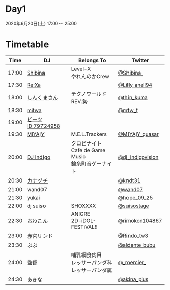 # Day1

2020年6月20日(土) 17:00 ～ 25:00  

# Timetable

| Time  | DJ | Belongs To | Twitter |
| ------ | ------ | ------ | ------ |
| 17:00 | [Shibina](../setlist/day1/01_shibina.md)| Level-X <br> やれんのかCrew | [@Shibina_](https://twitter.com/Shibina_) |
| 17:30 | [Re:Xa](../setlist/day1/02_ReXa.md) |  | [@Lilly_anell94](https://twitter.com/Lilly_anell94) |
| 18:00 | [しんくまさん](../setlist/day1/03_shinkuma.md) | テクノワールドREV.勢 | [@thin_kuma](https://twitter.com/thin_kuma) |
| 18:30 | [mitwa](../setlist/day1/04_mitwa.md) | | [@mtw_f](https://twitter.com/mtw_f) |
| 19:00 | [ビーツID:79724958](../setlist/day1/05_79724958.md) |  |  |
| 19:30 | [MiYAjY](../setlist/day1/06_MiYAjY.md) | M.E.L.Trackers | [@MiYAjY_quasar](https://twitter.com/MiYAjY_quasar) |
| 20:00 | [DJ Indigo](../setlist/day1/07_Indigo) | クロビナイト <br> Cafe de Game Music <br> 錦糸町音ゲーナイト| [@dj_indigovision](https://twitter.com/dj_indigovision) |
| 20:30 | [カナヅチ](../setlist/day1/08_KNDT.md) | | [@kndt31](https://twitter.com/kndt31) |
| 21:00 | wand07 | | [@wand07](https://twitter.com/wand07) |
| 21:30 | yukai | | [@hope_09_25](https://twitter.com/hope_09_25) |
| 22:00 | dj suiso | SHOXXXX | [@suisostage](https://twitter.com/suisostage) |
| 22:30 | おわこん | ANIGRE <br> 2D-iDOL-FESTiVAL!! | [@rimokon104867](https://twitter.com/rimokon104867) |
| 23:00 | 赤宮リンド | | [@Rindo_tw3](https://twitter.com/Rindo_tw3) |
| 23:30 | ぶぶ | | [@aldente_bubu](https://twitter.com/aldente_bubu) |
| 24:00 | 監督 | 哺乳綱食肉目 <br> レッサーパンダ科 <br> レッサーパンダ属 | [@\_mercier\_](https://twitter.com/_mercier_) |
| 24:30 | あきな |  | [@akina_plus](https://twitter.com/akina_plus) |
